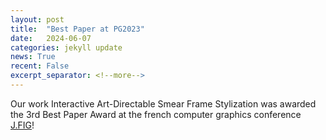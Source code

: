 ```yaml
---
layout: post
title:  "Best Paper at PG2023"
date:   2024-06-07
categories: jekyll update
news: True
recent: False
excerpt_separator: <!--more-->
---
```


Our work Interactive Art-Directable Smear Frame Stylization was awarded the 3rd Best Paper Award at the french computer graphics conference <a href="https://jfig2023.lirmm.fr/program-at-a-glance/" target="_blank">J.FIG</a>!

<!--more-->